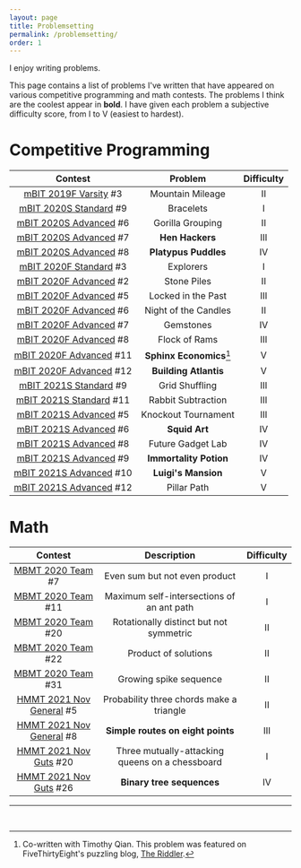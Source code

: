 ```yaml
---
layout: page
title: Problemsetting
permalink: /problemsetting/
order: 1
---
```


I enjoy writing problems.

This page contains a list of problems I've written that have appeared on various competitive programming and math contests. The problems I think are the coolest appear in **bold**. I have given each problem a subjective difficulty score, from I to V (easiest to hardest).

# Competitive Programming

|                                   Contest                                   |         Problem        | Difficulty |
|:---------------------------------------------------------------------------:|:----------------------:|:----------:|
|   [mBIT 2019F Varsity](https://mbit.mbhs.edu/archive/2019/varsity.pdf) #3   |    Mountain Mileage    |     II     |
|  [mBIT 2020S Standard](https://mbit.mbhs.edu/archive/2020/standard.pdf) #9  |        Bracelets       |      I     |
|  [mBIT 2020S Advanced](https://mbit.mbhs.edu/archive/2020/advanced.pdf) #6  |    Gorilla Grouping    |     II     |
|  [mBIT 2020S Advanced](https://mbit.mbhs.edu/archive/2020/advanced.pdf) #7  |     **Hen Hackers**    |     III    |
|  [mBIT 2020S Advanced](https://mbit.mbhs.edu/archive/2020/advanced.pdf) #8  |  **Platypus Puddles**  |     IV     |
|  [mBIT 2020F Standard](https://mbit.mbhs.edu/archive/2020f/standard.pdf) #3 |        Explorers       |      I     |
|  [mBIT 2020F Advanced](https://mbit.mbhs.edu/archive/2020f/advanced.pdf) #2 |       Stone Piles      |     II     |
|  [mBIT 2020F Advanced](https://mbit.mbhs.edu/archive/2020f/advanced.pdf) #5 |   Locked in the Past   |     III    |
|  [mBIT 2020F Advanced](https://mbit.mbhs.edu/archive/2020f/advanced.pdf) #6 |  Night of the Candles  |     II     |
|  [mBIT 2020F Advanced](https://mbit.mbhs.edu/archive/2020f/advanced.pdf) #7 |        Gemstones       |     IV     |
|  [mBIT 2020F Advanced](https://mbit.mbhs.edu/archive/2020f/advanced.pdf) #8 |      Flock of Rams     |     III    |
| [mBIT 2020F Advanced](https://mbit.mbhs.edu/archive/2020f/advanced.pdf) #11 |**Sphinx Economics**[^1]|      V     |
| [mBIT 2020F Advanced](https://mbit.mbhs.edu/archive/2020f/advanced.pdf) #12 |  **Building Atlantis** |      V     |
|  [mBIT 2021S Standard](https://mbit.mbhs.edu/archive/2021s/standard.pdf) #9 |     Grid Shuffling     |     III    |
| [mBIT 2021S Standard](https://mbit.mbhs.edu/archive/2021s/standard.pdf) #11 |   Rabbit Subtraction   |     III    |
|  [mBIT 2021S Advanced](https://mbit.mbhs.edu/archive/2021s/advanced.pdf) #5 |   Knockout Tournament  |     III    |
|  [mBIT 2021S Advanced](https://mbit.mbhs.edu/archive/2021s/advanced.pdf) #6 |      **Squid Art**     |     IV     |
|  [mBIT 2021S Advanced](https://mbit.mbhs.edu/archive/2021s/advanced.pdf) #8 |    Future Gadget Lab   |     IV     |
|  [mBIT 2021S Advanced](https://mbit.mbhs.edu/archive/2021s/advanced.pdf) #9 | **Immortality Potion** |     IV     |
| [mBIT 2021S Advanced](https://mbit.mbhs.edu/archive/2021s/advanced.pdf) #10 |   **Luigi's Mansion**  |      V     |
| [mBIT 2021S Advanced](https://mbit.mbhs.edu/archive/2021s/advanced.pdf) #12 |       Pillar Path      |      V     |

[^1]: Co-written with Timothy Qian. This problem was featured on FiveThirtyEight's puzzling blog, [The Riddler](https://fivethirtyeight.com/features/can-you-outthink-the-sphinx/).

# Math

|                                                     Contest                                                 |                       Description                   |     Difficulty    |
|:-----------------------------------------------------------------------------------------------------------:|:---------------------------------------------------:|:-----------------:|
|                   [MBMT 2020 Team](https://mbmt.mbhs.edu/static/archive/2020/team.pdf) #7                   |            Even sum but not even product            |         I         |
|                   [MBMT 2020 Team](https://mbmt.mbhs.edu/static/archive/2020/team.pdf) #11                  |      Maximum self-intersections of an ant path      |         I         |
|                   [MBMT 2020 Team](https://mbmt.mbhs.edu/static/archive/2020/team.pdf) #20                  |       Rotationally distinct but not symmetric       |         II        |
|                   [MBMT 2020 Team](https://mbmt.mbhs.edu/static/archive/2020/team.pdf) #22                  |                 Product of solutions                |         II        |
|                   [MBMT 2020 Team](https://mbmt.mbhs.edu/static/archive/2020/team.pdf) #31                  |                Growing spike sequence               |         II        |
|     [HMMT 2021 Nov General](https://hmmt-archive.s3.amazonaws.com/tournaments/2021/nov/gen/problems.pdf) #5 |         Probability three chords make a triangle    |         II        |
|     [HMMT 2021 Nov General](https://hmmt-archive.s3.amazonaws.com/tournaments/2021/nov/gen/problems.pdf) #8 |            **Simple routes on eight points**        |         III       |
|      [HMMT 2021 Nov Guts](https://hmmt-archive.s3.amazonaws.com/tournaments/2021/nov/guts/problems.pdf) #20 |     Three mutually-attacking queens on a chessboard |          I        |
|     [HMMT 2021 Nov Guts](https://hmmt-archive.s3.amazonaws.com/tournaments/2021/nov/guts/problems.pdf) #26  |              **Binary tree sequences**              |         IV        |


***

<br>